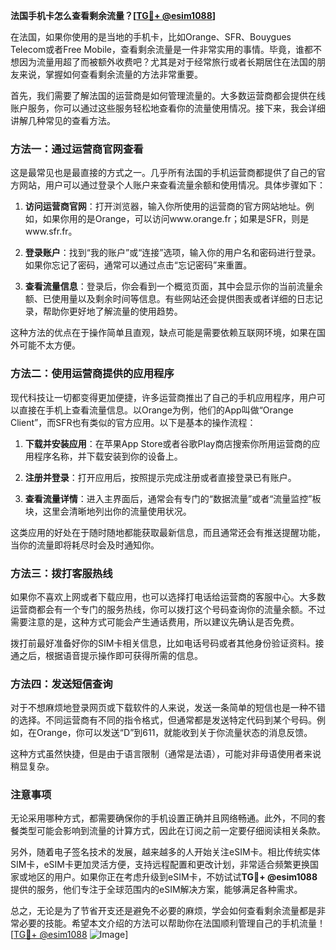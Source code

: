 **法国手机卡怎么查看剩余流量？[[TG💪+ @esim1088](https://t.me/s/esim1088)]**

在法国，如果你使用的是当地的手机卡，比如Orange、SFR、Bouygues Telecom或者Free Mobile，查看剩余流量是一件非常实用的事情。毕竟，谁都不想因为流量用超了而被额外收费吧？尤其是对于经常旅行或者长期居住在法国的朋友来说，掌握如何查看剩余流量的方法非常重要。

首先，我们需要了解法国的运营商是如何管理流量的。大多数运营商都会提供在线账户服务，你可以通过这些服务轻松地查看你的流量使用情况。接下来，我会详细讲解几种常见的查看方法。

### 方法一：通过运营商官网查看

这是最常见也是最直接的方式之一。几乎所有法国的手机运营商都提供了自己的官方网站，用户可以通过登录个人账户来查看流量余额和使用情况。具体步骤如下：

1. **访问运营商官网**：打开浏览器，输入你所使用的运营商的官方网站地址。例如，如果你用的是Orange，可以访问www.orange.fr；如果是SFR，则是www.sfr.fr。
   
2. **登录账户**：找到“我的账户”或“连接”选项，输入你的用户名和密码进行登录。如果你忘记了密码，通常可以通过点击“忘记密码”来重置。

3. **查看流量信息**：登录后，你会看到一个概览页面，其中会显示你的当前流量余额、已使用量以及剩余时间等信息。有些网站还会提供图表或者详细的日志记录，帮助你更好地了解流量的使用趋势。

这种方法的优点在于操作简单且直观，缺点可能是需要依赖互联网环境，如果在国外可能不太方便。

### 方法二：使用运营商提供的应用程序

现代科技让一切都变得更加便捷，许多运营商推出了自己的手机应用程序，用户可以直接在手机上查看流量信息。以Orange为例，他们的App叫做“Orange Client”，而SFR也有类似的官方应用。以下是基本的操作流程：

1. **下载并安装应用**：在苹果App Store或者谷歌Play商店搜索你所用运营商的应用程序名称，并下载安装到你的设备上。

2. **注册并登录**：打开应用后，按照提示完成注册或者直接登录已有账户。

3. **查看流量详情**：进入主界面后，通常会有专门的“数据流量”或者“流量监控”板块，这里会清晰地列出你的流量使用状况。

这类应用的好处在于随时随地都能获取最新信息，而且通常还会有推送提醒功能，当你的流量即将耗尽时会及时通知你。

### 方法三：拨打客服热线

如果你不喜欢上网或者下载应用，也可以选择打电话给运营商的客服中心。大多数运营商都会有一个专门的服务热线，你可以拨打这个号码查询你的流量余额。不过需要注意的是，这种方式可能会产生通话费用，所以建议先确认是否免费。

拨打前最好准备好你的SIM卡相关信息，比如电话号码或者其他身份验证资料。接通之后，根据语音提示操作即可获得所需的信息。

### 方法四：发送短信查询

对于不想麻烦地登录网页或下载软件的人来说，发送一条简单的短信也是一种不错的选择。不同运营商有不同的指令格式，但通常都是发送特定代码到某个号码。例如，在Orange，你可以发送“D”到611，就能收到关于你流量状态的消息反馈。

这种方式虽然快捷，但是由于语言限制（通常是法语），可能对非母语使用者来说稍显复杂。

### 注意事项

无论采用哪种方式，都需要确保你的手机设置正确并且网络畅通。此外，不同的套餐类型可能会影响到流量的计算方式，因此在订阅之前一定要仔细阅读相关条款。

另外，随着电子签名技术的发展，越来越多的人开始关注eSIM卡。相比传统实体SIM卡，eSIM卡更加灵活方便，支持远程配置和更改计划，非常适合频繁更换国家或地区的用户。如果你正在考虑升级到eSIM卡，不妨试试**TG💪+ @esim1088**提供的服务，他们专注于全球范围内的eSIM解决方案，能够满足各种需求。

总之，无论是为了节省开支还是避免不必要的麻烦，学会如何查看剩余流量都是非常必要的技能。希望本文介绍的方法可以帮助你在法国顺利管理自己的手机流量！[[TG💪+ @esim1088](https://t.me/s/esim1088) ![Image](https://i.postimg.cc/4NQfJmqS/Snipaste-2025-05-13-00-14-12.png)]